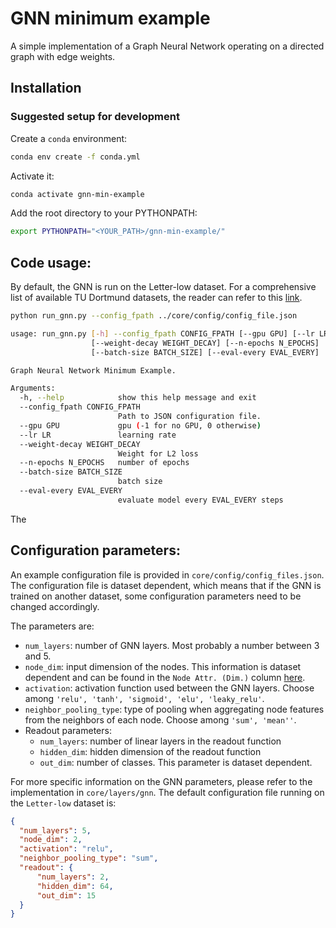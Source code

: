 # GNN minimum example

A simple implementation of a Graph Neural Network operating on a directed graph with 
edge weights.

## Installation

### Suggested setup for development

Create a `conda` environment:

```sh
conda env create -f conda.yml
```

Activate it:

```sh
conda activate gnn-min-example
```

Add the root directory to your PYTHONPATH:

```bash
export PYTHONPATH="<YOUR_PATH>/gnn-min-example/"
```

## Code usage:

By default, the GNN is run on the Letter-low dataset. For a comprehensive list of
available TU Dortmund datasets, the reader can refer to this 
[link](https://ls11-www.cs.tu-dortmund.de/staff/morris/graphkerneldatasets).

```sh
python run_gnn.py --config_fpath ../core/config/config_file.json 
```

```bash
usage: run_gnn.py [-h] --config_fpath CONFIG_FPATH [--gpu GPU] [--lr LR]
                  [--weight-decay WEIGHT_DECAY] [--n-epochs N_EPOCHS]
                  [--batch-size BATCH_SIZE] [--eval-every EVAL_EVERY]

Graph Neural Network Minimum Example.

Arguments:
  -h, --help            show this help message and exit
  --config_fpath CONFIG_FPATH
                        Path to JSON configuration file.
  --gpu GPU             gpu (-1 for no GPU, 0 otherwise)
  --lr LR               learning rate
  --weight-decay WEIGHT_DECAY
                        Weight for L2 loss
  --n-epochs N_EPOCHS   number of epochs
  --batch-size BATCH_SIZE
                        batch size
  --eval-every EVAL_EVERY
                        evaluate model every EVAL_EVERY steps
```

The 

## Configuration parameters:

An example configuration file is provided in `core/config/config_files.json`. The 
configuration file is dataset dependent, which means that if the GNN is trained on 
another dataset, some configuration parameters need to be changed accordingly.   

The parameters are:

- `num_layers`: number of GNN layers. Most probably a number between 3 and 5. 
- `node_dim`: input dimension of the nodes. This information is dataset dependent and
 can be found in the `Node Attr. (Dim.)` column
 [here](https://ls11-www.cs.tu-dortmund.de/staff/morris/graphkerneldatasets). 
- `activation`: activation function used between the GNN layers. Choose among
 `'relu', 'tanh', 'sigmoid', 'elu', 'leaky_relu'`. 
- `neighbor_pooling_type`: type of pooling when aggregating node features from the
 neighbors of each node. Choose among `'sum', 'mean''`. 
- Readout parameters:
    - `num_layers`: number of linear layers in the readout function
    - `hidden_dim`: hidden dimension of the readout function
    - `out_dim`: number of classes. This parameter is dataset dependent. 

For more specific information on the GNN parameters, please refer to the implementation
in `core/layers/gnn`. The default configuration file running on the `Letter-low` dataset
is: 


```json
{
  "num_layers": 5,
  "node_dim": 2,
  "activation": "relu",
  "neighbor_pooling_type": "sum",
  "readout": {
      "num_layers": 2,
      "hidden_dim": 64,
      "out_dim": 15
  }
}
```
